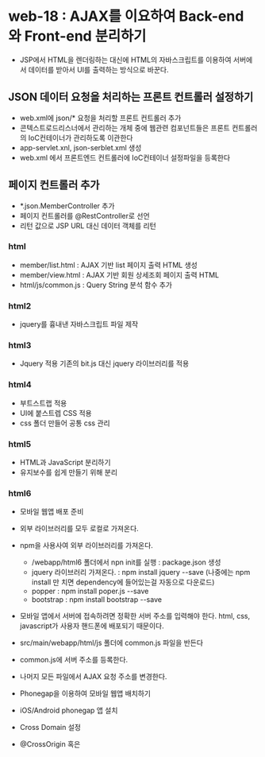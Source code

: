 # web-18 : AJAX를 이요하여 Back-end 와 Front-end 분리하기
- JSP에서 HTML을 렌더링하는 대신에 HTML의 자바스크립트를 이용하여 서버에서 데이터를 받아서 UI를 출력하는 방식으로 바꾼다.

## JSON 데이터 요청을 처리하는 프론트 컨트롤러 설정하기
- web.xml에 json/* 요청을 처리할 프론트 컨트롤러 추가
- 콘텍스트로드리스너에서 관리하는 개체 중에 웹관련 컴포넌트들은 프론트 컨트롤러의 IoC컨테이너가 관리하도록 이관한다
- app-servlet.xnl, json-serblet.xml 생성
- web.xml 에서 프론트엔드 컨트롤러에 IoC컨테이너 설정파일을 등록한다

## 페이지 컨트롤러 추가
- *.json.MemberController 추가
- 페이지 컨트롤러를 @RestController로 선언
- 리턴 값으로 JSP URL 대신 데이터 객체를 리턴 

### html
- member/list.html : AJAX 기반 list 페이지 출력 HTML 생성
- member/view.html : AJAX 기반 회원 상세조회 페이지 출력 HTML
- html/js/common.js : Query String 분석 함수 추가

### html2
- jquery를 흉내낸 자바스크립트 파일 제작

### html3
- Jquery 적용 기존의 bit.js 대신 jquery 라이브러리를 적용

### html4
- 부트스트랩 적용
- UI에 붙스트렙 CSS 적용
- css 폴더 만들어 공통 css 관리

### html5
- HTML과 JavaScript 분리하기
- 유지보수를 쉽게 만들기 위해 분리

### html6
- 모바일 웹앱 배포 준비
- 외부 라이브러리를 모두 로컬로 가져온다.
- npm을 사용사여 외부 라이브러리를 가져온다.
    - /webapp/html6 폴더에서 npn init를 실행 : package.json 생성
    - jquery 라이브러리 가져온다. : npm install jquery --save (나중에는 npm install 만 치면 dependency에 들어있는걸 자동으로 다운로드)
    - popper : npm install poper.js --save
    - bootstrap : npm install bootstrap --save

- 모바일 앱에서 서버에 접속하려면 정확한 서버 주소를 입력해야 한다. html, css, javascript가 사용자 핸드폰에 배포되기 때문이다.
- src/main/webapp/html/js 폴더에 common.js 파일을 반든다
- common.js에 서버 주소를 등록한다.
- 나머지 모든 파일에서 AJAX 요청 주소를 변경한다.

- Phonegap을 이용하여 모바일 웹앱 배치하기
- iOS/Android phonegap 앱 설치


- Cross Domain 설정
- @CrossOrigin 혹은 
